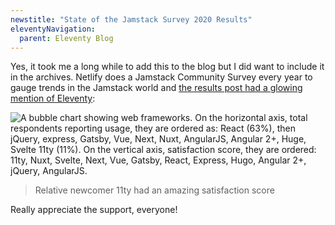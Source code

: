 ```yaml
---
newstitle: "State of the Jamstack Survey 2020 Results"
eleventyNavigation:
  parent: Eleventy Blog
---
```

Yes, it took me a long while to add this to the blog but I did want to include it in the archives. Netlify does a Jamstack Community Survey every year to gauge trends in the Jamstack world and [the results post had a glowing mention of Eleventy](https://www.netlify.com/blog/2020/05/27/state-of-the-jamstack-survey-2020-first-results/#best-practices):

<img src="/blog/jamstack-2020-results.png" alt="A bubble chart showing web frameworks. On the horizontal axis, total respondents reporting usage, they are ordered as: React (63%), then jQuery, express, Gatsby, Vue, Next, Nuxt, AngularJS, Angular 2+, Huge, Svelte 11ty (11%). On the vertical axis, satisfaction score, they are ordered: 11ty, Nuxt, Svelte, Next, Vue, Gatsby, React, Express, Hugo, Angular 2+, jQuery, AngularJS." class="sites-screenshot" style="max-width: 600px">

> Relative newcomer 11ty had an amazing satisfaction score

Really appreciate the support, everyone!